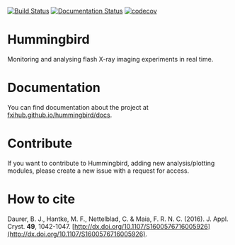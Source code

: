 [![Build Status](https://travis-ci.org/FXIhub/hummingbird.svg?branch=master)](https://travis-ci.org/FXIhub/hummingbird) [![Documentation Status](https://readthedocs.org/projects/spidocs/badge/?version=latest)](http://fxihub.github.io/hummingbird/docs) [![codecov](https://codecov.io/gh/FXIhub/hummingbird/branch/master/graph/badge.svg)](https://codecov.io/gh/FXIhub/hummingbird)
# Hummingbird

Monitoring and analysing flash X-ray imaging experiments in real time. 

# Documentation

You can find documentation about the project at [fxihub.github.io/hummingbird/docs](http://fxihub.github.io/hummingbird/docs).

# Contribute

If you want to contribute to Hummingbird, adding new analysis/plotting modules, please create a new issue with a request for access.

# How to cite
Daurer, B. J., Hantke, M. F., Nettelblad, C. & Maia, F. R. N. C. (2016). J. Appl. Cryst. **49**, 1042-1047. [http://dx.doi.org/10.1107/S1600576716005926](http://dx.doi.org/10.1107/S1600576716005926).
